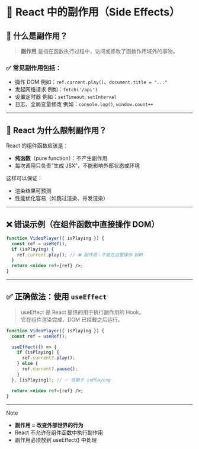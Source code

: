 # 📌 React 中的副作用（Side Effects）  

## 🧠 什么是副作用？  

> **副作用** 是指在函数执行过程中，访问或修改了函数作用域外的事物。

### ✅ 常见副作用包括：

- 操作 DOM
    例如：`ref.current.play()`、`document.title = "..."`
- 发起网络请求
    例如：`fetch('/api')`
- 设置定时器
    例如：`setTimeout`, `setInterval`
- 日志、全局变量修改
    例如：`console.log()`, `window.count++`

---

## 🎯 React 为什么限制副作用？

React 的组件函数应该是：
- **纯函数**（pure function）：不产生副作用
- 每次调用只负责“生成 JSX”，不能影响外部状态或环境  

这样可以保证：
- 渲染结果可预测
- 性能优化容易（如跳过渲染、并发渲染）

---

## ❌ 错误示例（在组件函数中直接操作 DOM）

```jsx
function VideoPlayer({ isPlaying }) {
  const ref = useRef();
  if (isPlaying) {
    ref.current.play(); // ❌ 副作用：不能在这里操作 DOM
  }
  return <video ref={ref} />;
}
```

---

## ✅ 正确做法：使用 `useEffect`

  

> useEffect 是 React 提供的用于执行副作用的 Hook。  
> 它在组件渲染完成、DOM 已挂载之后运行。

```jsx
function VideoPlayer({ isPlaying }) {
  const ref = useRef();

  useEffect(() => {
    if (isPlaying) {
      ref.current?.play();
    } else {
      ref.current?.pause();
    }
  }, [isPlaying]); // ✅ 依赖于 isPlaying

  return <video ref={ref} />;
}
```

---

> [!NOTE]
> - **副作用 = 改变外部世界的行为**
> - React 不允许在组件函数中执行副作用
> - 副作用必须放到 useEffect() 中处理